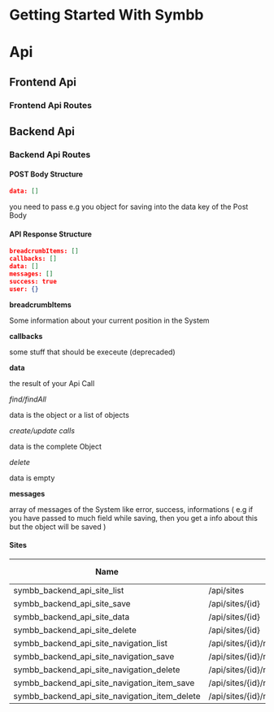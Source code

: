 Getting Started With Symbb
==========================


# Api

## Frontend Api

### Frontend Api Routes

## Backend Api

### Backend Api Routes

#### POST Body Structure

```json
data: []
```

you need to pass e.g you object for saving into the data key of the Post Body

#### API Response Structure

```json
breadcrumbItems: []
callbacks: []
data: []
messages: []
success: true
user: {}
```

**breadcrumbItems**

Some information about your current position in the System

**callbacks**

some stuff that should be execeute (deprecaded)


**data**

the result of your Api Call

*find/findAll*

data is the object or a list of objects

*create/update calls*

data is the complete Object

*delete*

data is empty

**messages**

array of messages of the System like error, success, informations ( e.g if you have passed to much field while saving, then you get a info about this but the object will be saved )

#### Sites

| Name | Pattern | HTTP | POST Body |
| ------------- | ----------- | ----------- | ----------- |
| symbb_backend_api_site_list | /api/sites | GET | --- |
| symbb_backend_api_site_save | /api/sites/{id} | POST | JSON |
| symbb_backend_api_site_data | /api/sites/{id} | GET | --- |
| symbb_backend_api_site_delete | /api/sites/{id} | DELETE | --- |
| symbb_backend_api_site_navigation_list | /api/sites/{id}/navigations | GET | --- |
| symbb_backend_api_site_navigation_save | /api/sites/{id}/navigations/{navigation} | POST | JSON |
| symbb_backend_api_site_navigation_delete | /api/sites/{id}/navigations/{navigation} | DELETE | --- |
| symbb_backend_api_site_navigation_item_save | /api/sites/{id}/navigations/{navigation}/items/{item} | POST | JSON |
| symbb_backend_api_site_navigation_item_delete | /api/sites/{id}/navigations/{navigation}/items/{item} | DELETE | --- |


